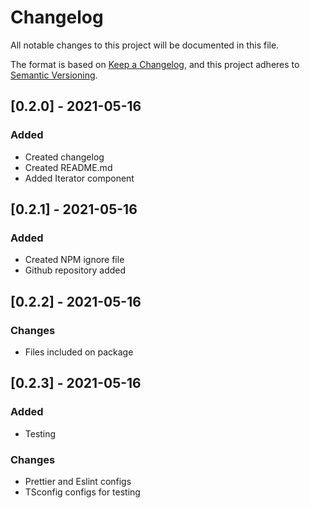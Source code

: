 # Changelog

All notable changes to this project will be documented in this file.

The format is based on [Keep a Changelog](https://keepachangelog.com/en/1.0.0/),
and this project adheres to [Semantic Versioning](https://semver.org/spec/v2.0.0.html).

## [0.2.0] - 2021-05-16

### Added

- Created changelog
- Created README.md
- Added Iterator component

## [0.2.1] - 2021-05-16

### Added

- Created NPM ignore file
- Github repository added

## [0.2.2] - 2021-05-16

### Changes

- Files included on package

## [0.2.3] - 2021-05-16

### Added

- Testing

### Changes

- Prettier and Eslint configs
- TSconfig configs for testing
